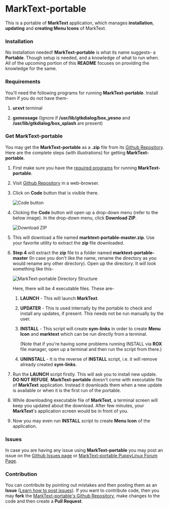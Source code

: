 # MarkText-portable

This is a portable of **MarkText** application, which manages **installation**, **updating** and **creating Menu Icons** of MarkText.

### Installation

No installation needed! **MarkText-portable** is what its name suggests- a **Portable**. Though setup is needed, and a knowledge of what to run when. All of the upcoming portion of this **README** focuses on providing the knowledge for the same.

### Requirements

You'll need the following programs for running **MarkText-portable**. Install them if you do not have them-

1. **urxvt** terminal

2. **gxmessage** (Ignore if **/usr/lib/gtkdialog/box_yesno** and **/usr/lib/gtkdialog/box_splash** are present)

### Get MarkText-portable

You may get the **MarkText-portable** as a **.zip** file from its [Github Repository](https://github.com/lakshayrohila/marktext-portable). Here are the complete steps (with illustrations) for getting **MarkText-portable**.

1. First make sure you have the [required programs](#Requirements) for running **MarkText-portable**.

2. Visit [Github Repository](https://github.com/lakshayrohila/marktext-portable) in a web-browser.

3. Click on **Code** button that is visible there.
   
   ![Code button](https://drive.google.com/uc?export=view&id=13f7drakepOaT9SQo3MuSY8unNldm9D0I)

4. Clicking the **Code** button will open up a drop-down menu (refer to the below image). In the drop-down menu, click **Download ZIP**.
   
   ![Download ZIP](https://drive.google.com/uc?export=view&id=176YmaZwHd4zNxNEXvHweqJ4aOLvvyH1-)

5. This will download a file named **marktext-portable-master.zip**. Use your favorite utility to extract the **zip** file downloaded.

6. **Step 4** will extract the **zip** file to a folder named **marktext-portable-master** (In case you don't like the name, rename the directory as you would rename any other directory). Open up the directory. It will look something like this-
   
   ![MarkText-portable Directory Structure](https://drive.google.com/uc?export=view&id=1DuwwrNQPIYukSoVu3s64qIADjZNBXu9_)
   
   Here, there will be 4 executable files. These are-
   
   1. **LAUNCH** - This will launch **MarkText**.
   
   2. **UPDATER** - This is used internally by the portable to check and install any updates, if present. This needs not be run manually by the user.
   
   3. **INSTALL** - This script will create **sym-links** in order to create **Menu Icon** and **marktext** which can be run directly from a terminal.
      
      (Note that if you're having some problems running INSTALL via **ROX** file manager, open up a terminal and then run the script from there.)
   
   4. **UNINSTALL** - It is the reverse of **INSTALL** script, i.e. it will remove already created **sym-links**.

7. Run the **LAUNCH** script firstly. This will ask you to install new update. **DO NOT REFUSE**. **MarkText-portable** doesn't come with executable file of **MarkText** application. Instead it downloads them when a new update is available or when it is the first run of the portable.

8. While downloading executable file of **MarkText**, a terminal screen will keep you updated about the download. After few minutes, your **MarkText**'s application screen would be in front of you.

9. Now you may even run **INSTALL** script to create **Menu Icon** of the application.

### Issues

In case you are having any issue using **MarkText-portable** you may post an issue on the [Github Issues page](https://github.com/lakshayrohila/marktext-portable/issues) or [MarkText-portable PuppyLinux Forum Page](https://forum.puppylinux.com/viewtopic.php?t=6925).

### Contribution

You can contribute by pointing out mistakes and then posting them as an **Issue** ([Learn how to post issues](#Issues)). If you want to contribute code, then you may **fork** the [MarkText-portable's Github Repository](https://github.com/lakshayrohila/marktext-portable), make changes to the code and then create a **Pull Request**.

